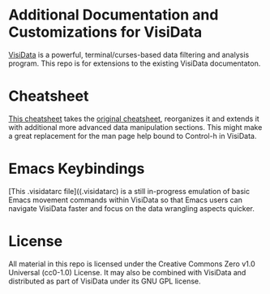 # Additional Documentation and Customizations for VisiData

[VisiData](https://github.com/saulpw/visidata) is a powerful,
terminal/curses-based data filtering and analysis program.  This repo
is for extensions to the existing VisiData documentaton.

# Cheatsheet

[This cheatsheet](rsw-cheatsheet.org) takes the [original
cheatsheet](https://jsvine.github.io/visidata-cheat-sheet/en/),
reorganizes it and extends it with additional more advanced data
manipulation sections.  This might make a great replacement for the
man page help bound to Control-h in VisiData.

# Emacs Keybindings

[This .visidatarc file]((.visidatarc) is a still in-progress emulation
of basic Emacs movement commands within VisiData so that Emacs users
can navigate VisiData faster and focus on the data wrangling aspects
quicker.

# License

All material in this repo is licensed under the Creative Commons Zero
v1.0 Universal (cc0-1.0) License.  It may also be combined with
VisiData and distributed as part of VisiData under its GNU GPL
license.

